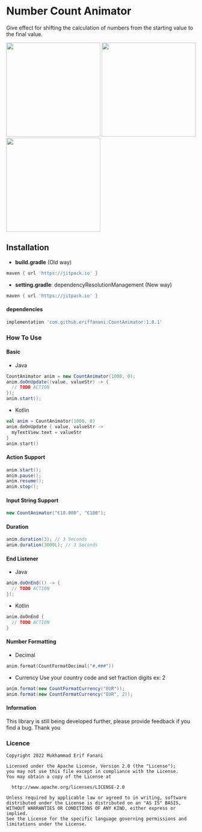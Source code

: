 # Number Count Animator
Give effect for shifting the calculation of numbers from the starting value to the final value.

<img width="250px" src="https://user-images.githubusercontent.com/26743731/197971187-0cdee834-ea85-42af-878e-4c8c3df5612f.gif"/> <img width="250px" src="https://user-images.githubusercontent.com/26743731/197971176-b281f0bf-9bf8-4ceb-8e18-ccba2e1d3dbf.gif"/> <img width="250px" src="https://user-images.githubusercontent.com/26743731/197971197-42af6e4d-16d8-47fc-8b7c-1cffb52e9015.gif"/>

## Installation
* **build.gradle** (Old way)
```gradle
maven { url 'https://jitpack.io' }
```
* **setting.gradle**: dependencyResolutionManagement (New way)
```gradle
maven { url 'https://jitpack.io' }
```

#### dependencies
```gradle
implementation 'com.github.eriffanani:CountAnimator:1.0.1'
```

### How To Use
#### Basic

* Java
```Java
CountAnimator anim = new CountAnimator(1000, 0);
anim.doOnUpdate((value, valueStr) -> {
  // TODO ACTION            
});
anim.start();
```

* Kotlin
```kotlin
val anim = CountAnimator(1000, 0)
anim.doOnUpdate { value, valueStr ->
  myTextView.text = valueStr
}
anim.start()
```

#### Action Support
```java
anim.start();
anim.pause();
anim.resume();
anim.stop();
```

#### Input String Support
```java
new CountAnimator("€10.000", "€100");
```

#### Duration
```java
anim.duration(3); // 3 Seconds
anim.duration(3000L); // 3 Seconds
```

#### End Listener
* Java
```java
anim.doOnEnd(() -> {
  // TODO ACTION            
});
```
* Kotlin
```kotlin
anim.doOnEnd {
  // TODO ACTION
}
```

#### Number Formatting
* Decimal
```kotlin
anim.format(CountFormatDecimal("#,###"))
```
* Currency
Use your country code and set fraction digits ex: 2
```java
anim.format(new CountFormatCurrency("EUR"));
anim.format(new CountFormatCurrency("EUR", 2));
```

#### Information
This library is still being developed further, please provide feedback if you find a bug. Thank you

### Licence
```license
Copyright 2022 Mukhammad Erif Fanani

Licensed under the Apache License, Version 2.0 (the "License");
you may not use this file except in compliance with the License.
You may obtain a copy of the License at

  http://www.apache.org/licenses/LICENSE-2.0

Unless required by applicable law or agreed to in writing, software
distributed under the License is distributed on an "AS IS" BASIS,
WITHOUT WARRANTIES OR CONDITIONS OF ANY KIND, either express or implied.
See the License for the specific language governing permissions and
limitations under the License.
```
